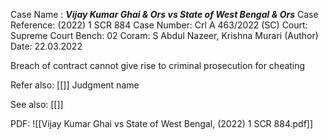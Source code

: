 Case Name : ***Vijay Kumar Ghai & Ors vs State of West Bengal & Ors***
Case Reference: (2022) 1 SCR 884
Case Number: Crl A 463/2022 (SC)
Court: Supreme Court
Bench: 02
Coram: S Abdul Nazeer, Krishna Murari (Author)
Date: 22.03.2022

Breach of contract cannot give rise to criminal prosecution for cheating

Refer also:
[[]]
Judgment name

See also:
[[]] 

PDF:
![[Vijay Kumar Ghai vs State of West Bengal, (2022) 1 SCR 884.pdf]]